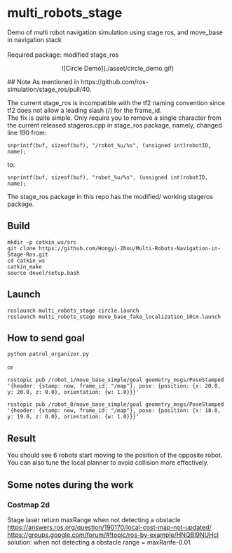 # multi_robots_stage

Demo of multi robot navigation simulation using stage ros, and move_base in navigation stack <br>
<br>
Required package: modified stage_ros
<br>
<p align="center">
	![Circle Demo](./asset/circle_demo.gif)
</p>
## Note
As mentioned in https://github.com/ros-simulation/stage_ros/pull/40.

The current stage_ros is incompatible with the tf2 naming convention since tf2 does not allow a leading slash (/) for the frame_id. <br>
The fix is quite simple. Only require you to remove a single character from the current released stageros.cpp in stage_ros package, namely,
changed line 190 from:

	snprintf(buf, sizeof(buf), "/robot_%u/%s", (unsigned int)robotID, name);

to:

	snprintf(buf, sizeof(buf), "robot_%u/%s", (unsigned int)robotID, name);

The stage_ros package in this repo has the modified/ working stageros package. <br>

## Build
	mkdir -p catkin_ws/src
	git clone https://github.com/Hongyi-Zhou/Multi-Robots-Navigation-in-Stage-Ros.git
	cd catkin_ws
	catkin_make
	source devel/setup.bash

## Launch

	roslaunch multi_robots_stage circle.launch 
	roslaunch multi_robots_stage move_base_fake_localization_10cm.launch

## How to send goal
	
	python patrol_organizer.py 

or
	
	rostopic pub /robot_1/move_base_simple/goal geometry_msgs/PoseStamped '{header: {stamp: now, frame_id: "/map"}, pose: {position: {x: 20.0, y: 20.0, z: 0.0}, orientation: {w: 1.0}}}'

	rostopic pub /robot_0/move_base_simple/goal geometry_msgs/PoseStamped '{header: {stamp: now, frame_id: "/map"}, pose: {position: {x: 18.0, y: 19.0, z: 0.0}, orientation: {w: 1.0}}}'

## Result

You should see 6 robots start moving to the position of the opposite robot.<br>
You can also tune the local planner to avoid collision more effectively.

## Some notes during the work
### Costmap 2d
Stage laser return maxRange when not detecting a obstacle <br>
https://answers.ros.org/question/190170/local-cost-map-not-updated/ <br>
https://groups.google.com/forum/#!topic/ros-by-example/HNQBI9NUHcI <br>
solution: when not detecting a obstacle range = maxRanfe-0.01


